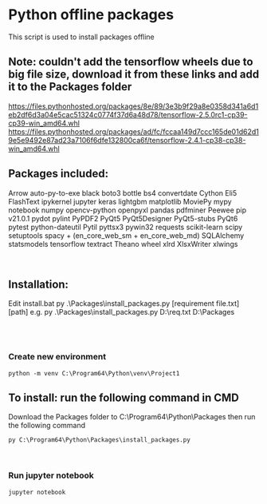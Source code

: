 # Python offline packages
This script is used to install packages offline

## Note: couldn't add the tensorflow wheels due to big file size, download it from these links and add it to the Packages folder
https://files.pythonhosted.org/packages/8e/89/3e3b9f29a8e0358d341a6d1eb2df6d3a04e5cac51324c0774f37d6a48d78/tensorflow-2.5.0rc1-cp39-cp39-win_amd64.whl
https://files.pythonhosted.org/packages/ad/fc/fccaa149d7ccc165de01d62d19e5e9492e87ad23a7106f6dfe132800ca6f/tensorflow-2.4.1-cp38-cp38-win_amd64.whl


## Packages included:
Arrow
auto-py-to-exe
black
boto3
bottle
bs4
convertdate
Cython
Eli5
FlashText
ipykernel
jupyter
keras
lightgbm
matplotlib
MoviePy
mypy 
notebook
numpy
opencv-python
openpyxl
pandas
pdfminer
Peewee
pip v21.0.1
pydot
pylint
PyPDF2
PyQt5
PyQt5Designer
PyQt5-stubs
PyQt6
pytest
python-dateutil
Pytil
pyttsx3
pywin32
requests
scikit-learn
scipy
setuptools
spacy + (en_core_web_sm + en_core_web_md)
SQLAlchemy
statsmodels
tensorflow
textract
Theano
wheel
xlrd
XlsxWriter
xlwings

<br>

## Installation:
Edit install.bat
py .\Packages\install_packages.py [requirement file.txt] [path]
e.g. py .\Packages\install_packages.py D:\req.txt D:\Packages

</br>

<br>

### Create new environment
```
python -m venv C:\Program64\Python\venv\Project1
```

## To install: run the following command in CMD
Download the Packages folder to C:\Program64\Python\Packages then run the following command
```
py C:\Program64\Python\Packages\install_packages.py
```
</br>

### Run jupyter notebook
```
jupyter notebook
```
